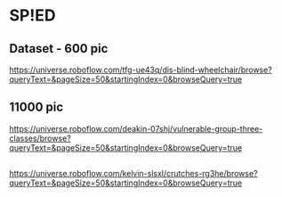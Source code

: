 # SP!ED

## Dataset - 600 pic
https://universe.roboflow.com/tfg-ue43q/dis-blind-wheelchair/browse?queryText=&pageSize=50&startingIndex=0&browseQuery=true

## 11000 pic
https://universe.roboflow.com/deakin-07shj/vulnerable-group-three-classes/browse?queryText=&pageSize=50&startingIndex=0&browseQuery=true

## 
https://universe.roboflow.com/kelvin-slsxl/crutches-rg3he/browse?queryText=&pageSize=50&startingIndex=0&browseQuery=true
